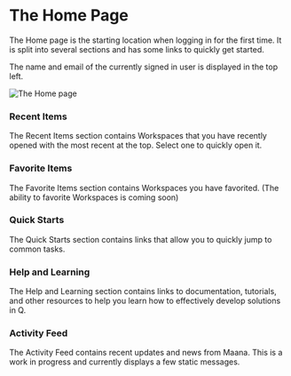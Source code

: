 # The Home Page

The Home page is the starting location when logging in for the first time. It is split into several sections and has some links to quickly get started. 

 The name and email of the currently signed in user is displayed in the top left.

![The Home page](https://maanaimages.blob.core.windows.net/maana-q-documentation/Product%20Guide/Home%20Page.png)

### Recent Items

The Recent Items section contains Workspaces that you have recently opened with the most recent at the top. Select one to quickly open it.

### Favorite Items

The Favorite Items section contains Workspaces you have favorited. \(The ability to favorite Workspaces is coming soon\)

### Quick Starts

The Quick Starts section contains links that allow you to quickly jump to common tasks.

### Help and Learning

The Help and Learning section contains links to documentation, tutorials, and other resources to help you learn how to effectively develop solutions in Q.

### Activity Feed

The Activity Feed contains recent updates and news from Maana. This is a work in progress and currently displays a few static messages.

